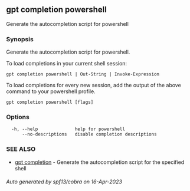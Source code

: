 ## gpt completion powershell

Generate the autocompletion script for powershell

### Synopsis

Generate the autocompletion script for powershell.

To load completions in your current shell session:

	gpt completion powershell | Out-String | Invoke-Expression

To load completions for every new session, add the output of the above command
to your powershell profile.


```
gpt completion powershell [flags]
```

### Options

```
  -h, --help              help for powershell
      --no-descriptions   disable completion descriptions
```

### SEE ALSO

* [gpt completion](gpt_completion.md)	 - Generate the autocompletion script for the specified shell

###### Auto generated by spf13/cobra on 16-Apr-2023
